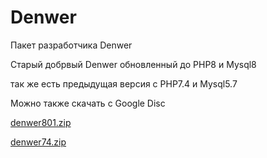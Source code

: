 # Denwer
Пакет разработчика  Denwer

Старый добрвый  Denwer обновленный до PHP8   и Mysql8

так же  есть  предыдущая  версия  с  PHP7.4 и Mysql5.7

Можно также  скачать  с  Google Disc

[denwer801.zip](https://drive.google.com/open?id=1Sxft-Pvgy3JBSHSZUxsSeelxRRyznCqu)  

[denwer74.zip](https://drive.google.com/open?id=1es-AMLMR2F5J7yXNj-Fpalhs9AS1co6B)  

